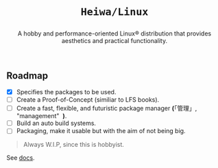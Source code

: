 # <p align="center">`Heiwa/Linux`</p>
<p align="center">A hobby and performance-oriented Linux® distribution that provides aesthetics and practical functionality.</p>

<br>

## Roadmap
- [x] Specifies the packages to be used.
- [ ] Create a Proof-of-Concept (similiar to LFS books).
- [ ] Create a fast, flexible, and futuristic package manager **(**「管理」, "management"  **)**.
- [ ] Build an auto build systems.
- [ ] Packaging, make it usable but with the aim of not being big.
> Always W.I.P, since this is hobbyist.

See [docs](./docs).
